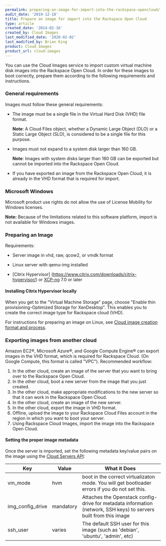```yaml
---
permalink: preparing-an-image-for-import-into-the-rackspace-opencloud/
audit_date: '2019-12-18'
title: Prepare an image for import into the Rackspace Open Cloud
type: article
created_date: '2014-02-16'
created_by: Cloud Images
last_modified_date: '2020-02-02'
last_modified_by: Brian King
product: Cloud Images
product_url: cloud-images
---
```


You can use the Cloud Images service to import custom virtual machine
disk images into the Rackspace Open Cloud. In order for these images to boot
correctly, prepare them according to the following requirements
and instructions.

### General requirements

Images must follow these general requirements:

-   The image must be a single file in the Virtual Hard Disk (VHD) file format.

    **Note**: A Cloud Files object, whether a Dynamic Large Object (DLO) or a
    Static Large Object (SLO), is considered to be a single file for
    this purpose.

-   Images must not expand to a system disk larger than 160 GB.

    **Note**: Images with system disks larger than 160 GB can be exported but
    cannot be imported into the Rackspace Open Cloud.

-   If you have exported an image from the Rackspace Open Cloud, it is
    already in the VHD format that is required for import.

### Microsoft Windows

Microsoft product use rights do not allow the use of License Mobility
for Windows licenses.

**Note:** Because of the limitations related to this software
platform, import is not available for Windows images.

### Preparing an Image

Requirements:

- Server image in vhd, raw, qcow2, or vmdk format

- Linux server with qemu-img installed

- [Citrix Hypervisor]
(https://www.citrix.com/downloads/citrix-hypervisor/)
or [XCP-ng](https://xcp-ng.org/) 7.0 or later

#### Installing Citrix Hypervisor locally

When you get to the "Virtual Machine Storage" page, choose "Enable thin
provisioning-Optimized Storage for XenDesktop". This enables you to create
the correct image type for Rackspace cloud (VHD).

For instructions for preparing an image on Linux, see [Cloud image creation format and process](/how-to/cloud-image-creation-format-and-process).

### Exporting images from another cloud

Amazon EC2®, Microsoft Azure®, and Google Compute Engine® can export images
in the VHD format, which is required for Rackspace Cloud. (On Google Compute,
this format is called "VPC"). Recommended workflow:

1.  In the other cloud, create an image of the server that you want to bring
    over to the Rackspace Open Cloud.
2.  In the other cloud, boot a new server from the image that you
    just created.
3.  In the other cloud, make appropriate modifications to the new
    server so that it can work in the Rackspace Open Cloud.
4.  In the other cloud, create an image of the new server.
5.  In the other cloud, export the image in VHD format.
6.  Offline, upload the image to your Rackspace Cloud Files account in
    the region in which you want to boot your server.
7.  Using Rackspace Cloud Images, import the image into the
    Rackspace Open Cloud.

#### Setting the proper image metadata

Once the server is imported, set the following metadata key/value pairs
on the image using the [Cloud Servers API](https://developer.rackspace.com/docs/cloud-servers/v2/api-reference/svr-images-operations/#set-image-metadata-for-specified-image):

| Key | Value | What it Does |
| --- | ----- | ------------ |
| vm_mode | hvm | boot in the correct virtualizaton mode. You will get bootloader errors if you do not set this. |
| img_config_drive | mandatory| Attaches the Openstack config-drive for metadata information (network, SSH keys) to servers built from this image |
| ssh_user| varies | The default SSH user for this image (such as 'debian', 'ubuntu', 'admin', etc)|
